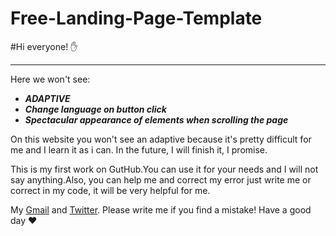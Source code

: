 # Free-Landing-Page-Template

#Hi everyone! :hand:

___

Here we won't see:
* __*ADAPTIVE*__
* __*Сhange language on button click*__
* __*Spectacular appearance of elements when scrolling the page*__

On this website you won't see an adaptive because it's pretty difficult for me and I learn it as i can. In the future, I will finish it, I promise.

This is my first work on GutHub.You can use it for your needs and I will not say anything.Also, you can help me and correct my error just write me or correct in my code, it will be very helpful for me.

 My [Gmail](evgenmoiseev137@gmail.com) and [Twitter](@papochkinomolko). Please write me if you find a mistake! Have a good day :heart:
